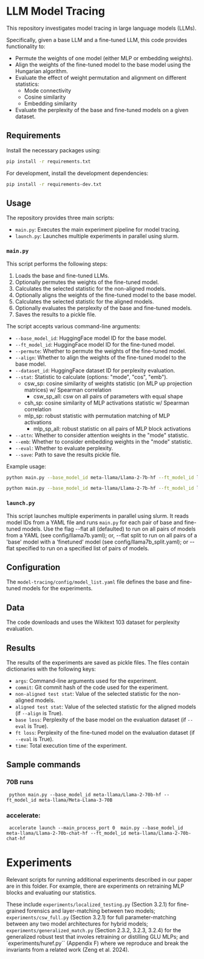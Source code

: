
# LLM Model Tracing
This repository investigates model tracing in large language models (LLMs). 

Specifically, given a base LLM and a fine-tuned LLM, this code provides functionality to:

- Permute the weights of one model (either MLP or embedding weights).
- Align the weights of the fine-tuned model to the base model using the Hungarian algorithm.
- Evaluate the effect of weight permutation and alignment on different statistics:
    - Mode connectivity
    - Cosine similarity
    - Embedding similarity
- Evaluate the perplexity of the base and fine-tuned models on a given dataset.

## Requirements

Install the necessary packages using:

```bash
pip install -r requirements.txt
```

For development, install the development dependencies:

```bash
pip install -r requirements-dev.txt
```

## Usage

The repository provides three main scripts:

- `main.py`: Executes the main experiment pipeline for model tracing.
- `launch.py`: Launches multiple experiments in parallel using slurm.

### `main.py`

This script performs the following steps:

1. Loads the base and fine-tuned LLMs.
2. Optionally permutes the weights of the fine-tuned model.
3. Calculates the selected statistic for the non-aligned models.
4. Optionally aligns the weights of the fine-tuned model to the base model.
5. Calculates the selected statistic for the aligned models.
6. Optionally evaluates the perplexity of the base and fine-tuned models.
7. Saves the results to a pickle file.

The script accepts various command-line arguments:

- `--base_model_id`: HuggingFace model ID for the base model.
- `--ft_model_id`: HuggingFace model ID for the fine-tuned model.
- `--permute`: Whether to permute the weights of the fine-tuned model.
- `--align`: Whether to align the weights of the fine-tuned model to the base model.
- `--dataset_id`: HuggingFace dataset ID for perplexity evaluation.
- `--stat`: Statistic to calculate (options: "mode", "cos", "emb").
  - csw_sp: cosine similarity of weights statistic (on MLP up projection matrices) w/ Spearman correlation
    - csw_sp_all: csw on all pairs of parameters with equal shape
  -  csh_sp: cosine similarity of MLP activations statistic w/ Spearman correlation
  -  mlp_sp: robust statistic with permutation matching of MLP activations
     - mlp_sp_all: robust statistic on all pairs of MLP block activations
- `--attn`: Whether to consider attention weights in the "mode" statistic.
- `--emb`: Whether to consider embedding weights in the "mode" statistic.
- `--eval`: Whether to evaluate perplexity.
- `--save`: Path to save the results pickle file.

Example usage:

```bash
python main.py --base_model_id meta-llama/Llama-2-7b-hf --ft_model_id lmsys/vicuna-7b-v1.5 --stat csw_sp --save results.p
```

```bash
python main.py --base_model_id meta-llama/Llama-2-7b-hf --ft_model_id lmsys/vicuna-7b-v1.1 --permute --align --dataset wikitext --stat mlp_sp --attn --save results.p
```

### `launch.py`

This script launches multiple experiments in parallel using slurm. It reads model IDs from a YAML file and runs `main.py` for each pair of base and fine-tuned models. Use the flag --flat all (defaulted) to run on all pairs of models from a YAML (see config/llama7b.yaml); or, --flat split to run on all pairs of a 'base' model with a 'finetuned' model (see config/llama7b_split.yaml); or --flat specified to run on a specified list of pairs of models.

## Configuration

The `model-tracing/config/model_list.yaml` file defines the base and fine-tuned models for the experiments. 
## Data

The code downloads and uses the Wikitext 103 dataset for perplexity evaluation.

## Results

The results of the experiments are saved as pickle files. The files contain dictionaries with the following keys:

- `args`: Command-line arguments used for the experiment.
- `commit`: Git commit hash of the code used for the experiment.
- `non-aligned test stat`: Value of the selected statistic for the non-aligned models.
- `aligned test stat`: Value of the selected statistic for the aligned models (if `--align` is True).
- `base loss`: Perplexity of the base model on the evaluation dataset (if `--eval` is True).
- `ft loss`: Perplexity of the fine-tuned model on the evaluation dataset (if `--eval` is True).
- `time`: Total execution time of the experiment.

## Sample commands

### 70B runs
```
 python main.py --base_model_id meta-llama/Llama-2-70b-hf --ft_model_id meta-llama/Meta-Llama-3-70B
```

### accelerate:
```
 accelerate launch --main_process_port 0  main.py --base_model_id meta-llama/Llama-2-70b-chat-hf --ft_model_id meta-llama/Llama-2-70b-chat-hf
```

# Experiments

Relevant scripts for running additional experiments described in our paper are in this folder. For example, there are experiments on retraining MLP blocks and evaluating our statistics.

These include `experiments/localized_testing.py` (Section 3.2.1) for fine-grained forensics and layer-matching between two models; `experiments/csw_full.py` (Section 3.2.1) for full parameter-matching between any two model architectures for hybrid models; `experiments/generalized_match.py` (Section 2.3.2, 3.2.3, 3.2.4) for the generalized robust test that involes retraining or distilling GLU MLPs; and `experiments/huref.py`` (Appendix F) where we reproduce and break the invariants from a related work (Zeng et al. 2024). 

